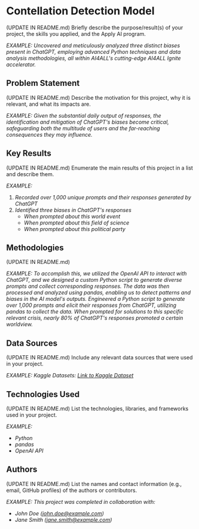 # Contellation Detection Model

(UPDATE IN README.md)
Briefly describe the purpose/result(s) of your project, the skills you applied, and the Apply AI program.

*EXAMPLE:*
*Uncovered and meticulously analyzed three distinct biases present in ChatGPT, employing advanced Python techniques and data analysis methodologies, all within AI4ALL's cutting-edge AI4ALL Ignite accelerator.*


## Problem Statement <!--- do not change this line -->

(UPDATE IN README.md)
Describe the motivation for this project, why it is relevant, and what its impacts are.

*EXAMPLE:*
*Given the substantial daily output of responses, the identification and mitigation of ChatGPT's biases become critical, safeguarding both the multitude of users and the far-reaching consequences they may influence.*

## Key Results <!--- do not change this line -->

(UPDATE IN README.md)
Enumerate the main results of this project in a list and describe them.

*EXAMPLE:*
1. *Recorded over 1,000 unique prompts and their responses generated by ChatGPT*
2. *Identified three biases in ChatGPT's responses*
   - *When prompted about this world event*
   - *When prompted about this field of science*
   - *When prompted about this political party*


## Methodologies <!--- do not change this line -->

(UPDATE IN README.md)

*EXAMPLE:*
*To accomplish this, we utilized the OpenAI API to interact with ChatGPT, and we designed a custom Python script to generate diverse prompts and collect corresponding responses. The data was then processed and analyzed using pandas, enabling us to detect patterns and biases in the AI model's outputs.*
*Engineered a Python script to generate over 1,000 prompts and elicit their responses from ChatGPT, utilizing pandas to collect the data. When prompted for solutions to this specific relevant crisis, nearly 80% of ChatGPT's responses promoted a certain worldview.*


## Data Sources <!--- do not change this line -->

(UPDATE IN README.md)
Include any relevant data sources that were used in your project.

*EXAMPLE:*
*Kaggle Datasets: [Link to Kaggle Dataset](https://www.kaggle.com/datasets)*

## Technologies Used <!--- do not change this line -->

(UPDATE IN README.md)
List the technologies, libraries, and frameworks used in your project.

*EXAMPLE:*
- *Python*
- *pandas*
- *OpenAI API*


## Authors <!--- do not change this line -->

(UPDATE IN README.md)
List the names and contact information (e.g., email, GitHub profiles) of the authors or contributors.

*EXAMPLE:*
*This project was completed in collaboration with:*
- *John Doe ([john.doe@example.com](mailto:john.doe@example.com))*
- *Jane Smith ([jane.smith@example.com](mailto:jane.smith@example.com))*
